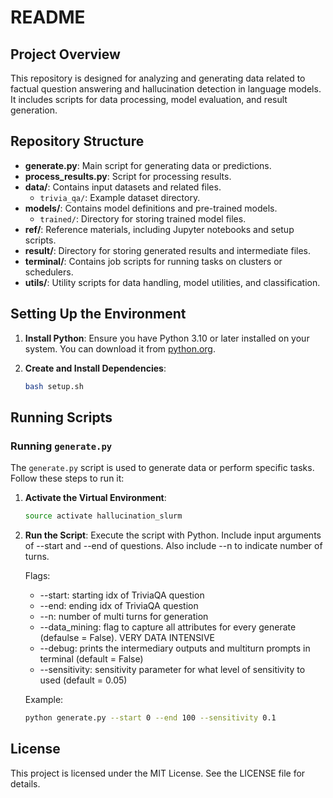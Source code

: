 # README

## Project Overview

This repository is designed for analyzing and generating data related to factual question answering and hallucination detection in language models. It includes scripts for data processing, model evaluation, and result generation.

## Repository Structure

- **generate.py**: Main script for generating data or predictions.
- **process_results.py**: Script for processing results.
- **data/**: Contains input datasets and related files.
  - `trivia_qa/`: Example dataset directory.
- **models/**: Contains model definitions and pre-trained models.
  - `trained/`: Directory for storing trained model files.
- **ref/**: Reference materials, including Jupyter notebooks and setup scripts.
- **result/**: Directory for storing generated results and intermediate files.
- **terminal/**: Contains job scripts for running tasks on clusters or schedulers.
- **utils/**: Utility scripts for data handling, model utilities, and classification.

## Setting Up the Environment

1. **Install Python**: Ensure you have Python 3.10 or later installed on your system. You can download it from [python.org](https://www.python.org/).

2. **Create and Install Dependencies**:
   ```bash
   bash setup.sh
   ```

## Running Scripts

### Running `generate.py`

The `generate.py` script is used to generate data or perform specific tasks. Follow these steps to run it:

1. **Activate the Virtual Environment**:
   ```bash
   source activate hallucination_slurm
   ```

2. **Run the Script**:
   Execute the script with Python. Include input arguments of --start and --end of questions. Also include --n to indicate number of turns.

   Flags:
   - --start: starting idx of TriviaQA question
   - --end: ending idx of TriviaQA question
   - --n: number of multi turns for generation
   - --data_mining: flag to capture all attributes for every generate (defaulse = False). VERY DATA INTENSIVE
   - --debug: prints the intermediary outputs and multiturn prompts in terminal (default = False)
   - --sensitivity: sensitivity parameter for what level of sensitivity to used (default = 0.05)

   Example:
   ```bash
   python generate.py --start 0 --end 100 --sensitivity 0.1
   ```

## License

This project is licensed under the MIT License. See the LICENSE file for details.
